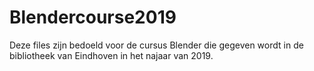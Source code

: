 # Blendercourse2019

Deze files zijn bedoeld voor de cursus Blender die gegeven wordt in de bibliotheek van Eindhoven in het najaar van 2019.
